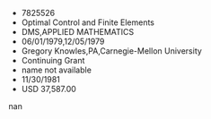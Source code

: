 
* 7825526
* Optimal Control and Finite Elements
* DMS,APPLIED MATHEMATICS
* 06/01/1979,12/05/1979
* Gregory Knowles,PA,Carnegie-Mellon University
* Continuing Grant
*   name not available
* 11/30/1981
* USD 37,587.00

nan
